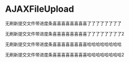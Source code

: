# AJAXFileUpload

无刷新提交文件带进度条喜喜喜喜喜喜喜喜了了了了了了了了

无刷新提交文件带进度条喜喜喜喜喜喜喜喜了了了了了了了了2

无刷新提交文件带进度条喜喜喜喜喜喜喜喜哈哈哈哈哈哈哈哈

无刷新提交文件带进度条喜喜喜喜喜喜喜喜哈哈哈哈哈哈哈哈2
